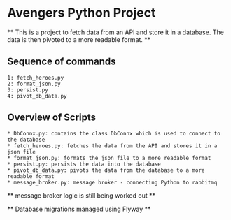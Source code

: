 
# Avengers Python Project

** This is a project to fetch data from an API and store it in a database. The data is then pivoted to a more readable format. **

##  Sequence of commands
    1: fetch_heroes.py
    2: format_json.py
    3: persist.py
    4: pivot_db_data.py

##  Overview of Scripts
    * DbConnx.py: contains the class DbConnx which is used to connect to the database
    * fetch_heroes.py: fetches the data from the API and stores it in a json file
    * format_json.py: formats the json file to a more readable format
    * persist.py: persists the data into the database
    * pivot_db_data.py: pivots the data from the database to a more readable format
    * message_broker.py: message broker - connecting Python to rabbitmq

** message broker logic is still being worked out ** 

** Database migrations managed using Flyway ** 
